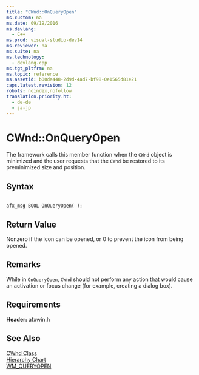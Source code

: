 ```yaml
---
title: "CWnd::OnQueryOpen"
ms.custom: na
ms.date: 09/19/2016
ms.devlang: 
  - C++
ms.prod: visual-studio-dev14
ms.reviewer: na
ms.suite: na
ms.technology: 
  - devlang-cpp
ms.tgt_pltfrm: na
ms.topic: reference
ms.assetid: b00da448-2d9d-4ad7-bf98-0e1565d81e21
caps.latest.revision: 12
robots: noindex,nofollow
translation.priority.ht: 
  - de-de
  - ja-jp
---
```

# CWnd::OnQueryOpen
The framework calls this member function when the `CWnd` object is minimized and the user requests that the `CWnd` be restored to its preminimized size and position.  
  
## Syntax  
  
```  
  
afx_msg BOOL OnQueryOpen( );  
```  
  
## Return Value  
 Nonzero if the icon can be opened, or 0 to prevent the icon from being opened.  
  
## Remarks  
 While in `OnQueryOpen`, `CWnd` should not perform any action that would cause an activation or focus change (for example, creating a dialog box).  
  
## Requirements  
 **Header:** afxwin.h  
  
## See Also  
 [CWnd Class](../vs140/CWnd-Class.md)   
 [Hierarchy Chart](../vs140/Hierarchy-Chart.md)   
 [WM_QUERYOPEN](http://msdn.microsoft.com/library/windows/desktop/ms632640)